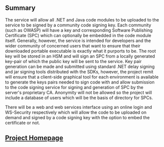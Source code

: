 ## Summary ##

The service will allow all .NET and Java code modules to be uploaded to the service to be signed by a community code signing key. Each community (such as OWASP) will have a key and corresponding Software Publishing Certificate (SPC) which can optionally be embedded in the code module itself. Generally, however, the service is intended for developers and the wider community of concerned users that want to ensure that their downloaded portable executable is exactly what it purports to be. The root key will be stored in an HSM and will sign an SPC from a locally generated key-pair of which the public key will be sent to the service. Key pair generation can be made and submitted using standard .NET delay signing and jar signing tools distributed with the SDKs, however, the project remit will ensure that a client-side graphical tool for each environment is available to generate the keys pairs needed to sign code with and allow submission to the code signing service for signing and generation of SPC by the server's proprietary CA. Anonymity will not be allowed so the project will include a database of users which will be the basis of directory for SPCs.

There will be a web and web services interface using an online login and WS-Security respectively which will allow the code to be uploaded on demand and signed by a code signing key with the option to embed the certificate or not.


## [Project Homepage](https://www.owasp.org/index.php/Project_Information:template_OpenSign_Server_Project) ##